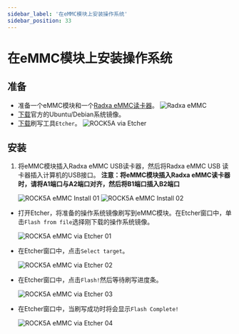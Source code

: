```yaml
---
sidebar_label: '在eMMC模块上安装操作系统'
sidebar_position: 33
---
```


# 在eMMC模块上安装操作系统

## 准备

- 准备一个eMMC模块和一个[Radxa eMMC读卡器](../../../accessories/emmc_reader)。
![Radxa eMMC](/img/accessories/emmc_related_01.webp)
- [下载](../downloads/official-images)官方的Ubuntu/Debian系统镜像。
- [下载](https://www.balena.io/etcher#download-etcher)刷写工具`Etcher`。
![ROCK5A via Etcher](/img/rock5a/rock5a-etcher.webp)

## 安装

1. 将eMMC模块插入Radxa eMMC USB读卡器，然后将Radxa eMMC USB 读卡器插入计算机的USB接口。
    **注意：将eMMC模块插入Radxa eMMC读卡器时，请将A1端口与A2端口对齐，然后将B1端口插入B2端口**
    
    ![ROCK5A eMMC Install 01](/img/accessories/emmc-install1.webp)
    ![ROCK5A eMMC Install 02](/img/accessories/emmc-install2.webp)

- 打开Etcher，将准备的操作系统镜像刷写到eMMC模块。在Etcher窗口中，单击`Flash from file`选择刚下载的操作系统镜像。
    
    ![ROCK5A eMMC via Etcher 01](/img/rock5a/rock5a-etcher-1.webp)

- 在Etcher窗口中，点击`Select target`。

    ![ROCK5A eMMC via Etcher 02](/img/rock5a/rock5a-etcher-2.webp)

- 在Etcher窗口中，点击`Flash!`然后等待刷写进度条。

    ![ROCK5A eMMC via Etcher 03](/img/rock5a/rock5a-etcher-3.webp)

- 在Etcher窗口中，当刷写成功时将会显示`Flash Complete!`
    
    ![ROCK5A eMMC via Etcher 04](/img/rock5a/rock5a-etcher-4.webp)

